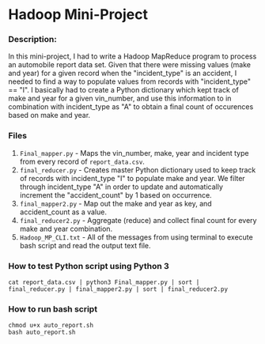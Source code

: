 # Hadoop Mini-Project

### Description:
In this mini-project, I had to write a Hadoop MapReduce program to process an automobile report data set.
Given that there were missing values (make and year) for a given record when the "incident_type" is an accident, I needed to find a way to populate values from records with "incident_type" == "I". I basically had to create a Python dictionary which kept track of make and year for a given vin_number, and use this information to in combination with incident_type as "A" to obtain a final count of occurences based on make and year.

### Files
1. ```Final_mapper.py``` - Maps the vin_number, make, year and incident type from every record of ```report_data.csv```.
2. ```final_reducer.py``` - Creates master Python dictionary used to keep track of records with incident_type "I" to populate make and year. We filter through incident_type "A" in order to update and automatically increment the "accident_count" by 1 based on occurrence.
3. ```final_mapper2.py``` - Map out the make and year as key, and accident_count as a value.
4. ```final_reducer2.py``` - Aggregate (reduce) and collect final count for every make and year combination.
5. ```Hadoop_MP_CLI.txt``` - All of the messages from using terminal to execute bash script and read the output text file.

### How to test Python script using Python 3

```
cat report_data.csv | python3 Final_mapper.py | sort | final_reducer.py | final_mapper2.py | sort | final_reducer2.py
```

### How to run bash script

```
chmod u+x auto_report.sh
bash auto_report.sh
```
